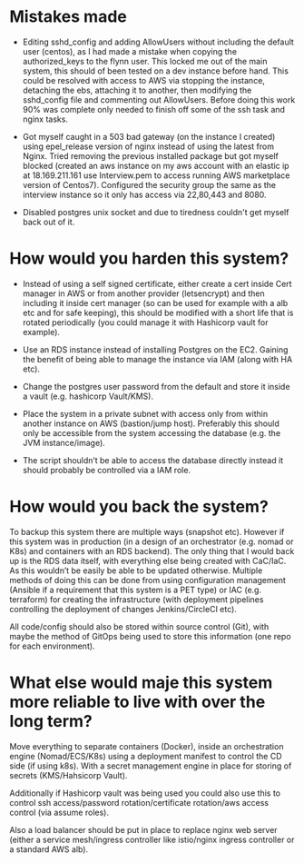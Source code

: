 Mistakes made
=============

* Editing sshd_config and adding AllowUsers without including the default user (centos), as I had made a mistake when copying the authorized_keys to the flynn user. This locked me out of the main system, this should of been tested on a dev instance before hand. This could be resolved with access to AWS via stopping the instance, detaching the ebs, attaching it to another, then modifying the sshd_config file and commenting out AllowUsers. Before doing this work 90% was complete only needed to finish off some of the ssh task and nginx tasks.

* Got myself caught in a 503 bad gateway (on the instance I created) using epel_release version of nginx instead of using the latest from Nginx. Tried removing the previous installed package but got myself blocked (created an aws instance on my aws account with an elastic ip at 18.169.211.161 use Interview.pem to access running AWS marketplace version of Centos7). Configured the security group the same as the interview instance so it only has access via 22,80,443 and 8080.

* Disabled postgres unix socket and due to tiredness couldn't get myself back out of it.


How would you harden this system?
=================================

* Instead of using a self signed certificate, either create a cert inside Cert manager in AWS or from another provider (letsencrypt) and then including it inside cert manager (so can be used for example with a alb etc and for safe keeping), this should be modified with a short life that is rotated periodically (you could manage it with Hashicorp vault for example).

* Use an RDS instance instead of installing Postgres on the EC2. Gaining the benefit of being able to manage the instance via IAM (along with HA etc).

* Change the postgres user password from the default and store it inside a vault (e.g. hashicorp Vault/KMS).
* Place the system in a private subnet with access only from within another instance on AWS (bastion/jump host). Preferably this should only be accessible from the system accessing the database (e.g. the JVM instance/image).
* The script shouldn’t be able to access the database directly instead it should probably be controlled via a IAM role.

How would you back the system?
==============================

To backup this system there are multiple ways (snapshot etc). However if this system was in production (in a design of an orchestrator (e.g. nomad or K8s) and containers with an RDS backend). The only thing that I would back up is the RDS data itself, with everything else being created with CaC/IaC. As this wouldn’t be easily be able to be updated otherwise. Multiple methods of doing this can be done from using configuration management (Ansible if a requirement that this system is a PET type) or IAC (e.g. terraform) for creating the infrastructure (with deployment pipelines controlling the deployment of changes Jenkins/CircleCI etc).

All code/config should also be stored within source control (Git), with maybe the method of GitOps being used to store this information (one repo for each environment).

What else would maje this system more reliable to live with over the long term?
===============================================================================

Move everything to separate containers (Docker), inside an orchestration engine (Nomad/ECS/K8s) using a deployment manifest to control the CD side (if using k8s). With a secret management engine in place for storing of secrets (KMS/Hahsicorp Vault).

Additionally if Hashicorp vault was being used you could also use this to control ssh access/password rotation/certificate rotation/aws access control (via assume roles).

Also a load balancer should be put in place to replace nginx web server (either a service mesh/ingress controller like istio/nginx ingress controller or a standard AWS alb).
